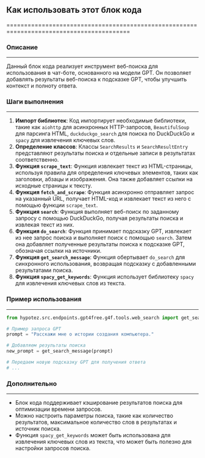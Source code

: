 ## Как использовать этот блок кода
=========================================================================================

### Описание
-------------------------
Данный блок кода реализует инструмент веб-поиска для использования в чат-боте, основанного на модели GPT. Он позволяет добавлять результаты веб-поиска к подсказке GPT, чтобы улучшить контекст и полноту ответа.

### Шаги выполнения
-------------------------
1. **Импорт библиотек**:  Код импортирует необходимые библиотеки, такие как `aiohttp` для асинхронных HTTP-запросов, `BeautifulSoup` для парсинга HTML, `duckduckgo_search` для поиска по DuckDuckGo и `spacy` для извлечения ключевых слов.
2. **Определение классов**: Классы `SearchResults` и `SearchResultEntry` представляют результаты поиска и отдельные записи в результатах соответственно.
3. **Функция `scrape_text`**:  Функция извлекает текст из HTML-страницы, используя правила для определения ключевых элементов, таких как заголовки, абзацы и изображения. Она также добавляет ссылки на исходные страницы к тексту.
4. **Функция `fetch_and_scrape`**: Функция асинхронно отправляет запрос на указанный URL, получает HTML-код и извлекает текст из него с помощью функции `scrape_text`. 
5. **Функция `search`**: Функция выполняет веб-поиск по заданному запросу с помощью DuckDuckGo, получая результаты поиска и извлекая текст из них.
6. **Функция `do_search`**: Функция принимает подсказку GPT, извлекает из нее запрос поиска и выполняет поиск с помощью `search`. Затем она добавляет полученные результаты поиска к подсказке GPT, обозначая ссылки на источники.
7. **Функция `get_search_message`**: Функция обертывает `do_search` для синхронного использования, возвращая подсказку с добавленными результатами поиска.
8. **Функция `spacy_get_keywords`**: Функция использует библиотеку `spacy` для извлечения ключевых слов из текста.

### Пример использования
-------------------------

```python
from hypotez.src.endpoints.gpt4free.g4f.tools.web_search import get_search_message

# Пример запроса GPT
prompt = "Расскажи мне о истории создания компьютера."

# Добавляем результаты поиска
new_prompt = get_search_message(prompt)

# Передаем новую подсказку GPT для получения ответа
# ...
```

### Дополнительно
-------------------------
- Блок кода поддерживает кэширование результатов поиска для оптимизации времени запросов.
- Можно настроить параметры поиска, такие как количество результатов, максимальное количество слов в результатах и источник поиска.
- Функция `spacy_get_keywords` может быть использована для извлечения ключевых слов из текста, что может быть полезно для настройки запросов поиска.
